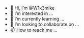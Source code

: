 - 👋 Hi, I’m @W1k3mike
- 👀 I’m interested in ...
- 🌱 I’m currently learning ...
- 💞️ I’m looking to collaborate on ...
- 📫 How to reach me ...

<!---
W1k3mike/W1k3mike is a ✨ special ✨ repository because its `README.md` (this file) appears on your GitHub profile.
You can click the Preview link to take a look at your changes.
--->
